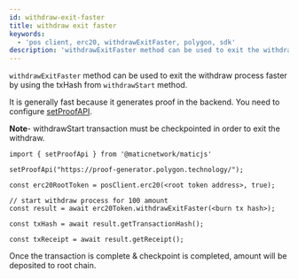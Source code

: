 ```yaml
---
id: withdraw-exit-faster
title: withdraw exit faster
keywords:
  - 'pos client, erc20, withdrawExitFaster, polygon, sdk'
description: 'withdrawExitFaster method can be used to exit the withdraw process faster by using the txHash from withdrawStart method.'
---
```


`withdrawExitFaster` method can be used to exit the withdraw process faster by using the txHash from `withdrawStart` method.

It is generally fast because it generates proof in the backend. You need to configure [setProofAPI](/docs/develop/ethereum-polygon/matic-js/set-proof-api).

**Note**- withdrawStart transaction must be checkpointed in order to exit the withdraw.

```
import { setProofApi } from '@maticnetwork/maticjs'

setProofApi("https://proof-generator.polygon.technology/");

const erc20RootToken = posClient.erc20(<root token address>, true);

// start withdraw process for 100 amount
const result = await erc20Token.withdrawExitFaster(<burn tx hash>);

const txHash = await result.getTransactionHash();

const txReceipt = await result.getReceipt();

```

Once the transaction is complete & checkpoint is completed, amount will be deposited to root chain.
